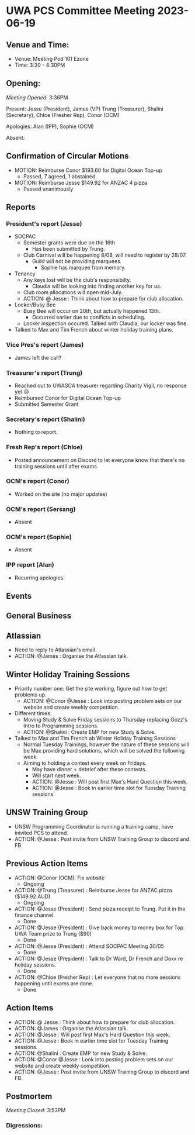 # UWA PCS Committee Meeting 2023-06-19

## Venue and Time:
- Venue: Meeting Pod 101 Ezone
- Time: 3:30 - 4:30PM

## Opening:

_Meeting Opened:_ 3:36PM

Present: Jesse (President), James (VP) Trung (Treasurer), Shalini (Secretary), Chloe (Fresher Rep), Conor (OCM)

Apologies: Alan (IPP), Sophie (OCM)

Absent: 

## Confirmation of Circular Motions
- MOTION: Reimburse Conor $193.60 for Digital Ocean Top-up
    - Passed, 7 agreed, 1 abstained.
- MOTION: Reimburse Jesse $149.92 for ANZAC 4 pizza
    - Passed unanimously

## Reports

### President's report (Jesse)
- SOCPAC
    - Semester grants were due on the 16th
        - Has been submitted by Trung.
    - Club Carnival will be happening 8/08, will need to register by 28/07.
        - Guild will not be providing marquees.
            - Sophie has marquee from memory.
- Tenancy
    - Any keys lost will be the club's responsibilty. 
        - Claudia will be looking into finding another key for us.
    - Club room allocations will open mid-July. 
    - ACTION: @ Jesse : Think about how to prepare for club allocation.
- Locker/Busy Bee
    - Busy Bee will occur on 20th, but actually happened 13th.
        - Occurred earlier due to conlficts in scheduling.
    - Locker inspection occured. Talked with Claudia, our locker was fine.
- Talked to Max and Tim French about winter holiday training plans.

### Vice Pres's report (James)
- James left the call?

### Treasurer's report (Trung)
- Reached out to UWASCA treasurer regarding Charity Vigil, no response yet :cry:
- Reimbursed Conor for Digital Ocean Top-up
- Submitted Semester Grant

### Secretary's report (Shalini)
- Nothing to report.

### Fresh Rep's report (Chloe)
- Posted announcement on Discord to let everyone know that there's no training sessions until after exams

### OCM's report (Conor)
- Worked on the site (no major updates)

### OCM's report (Sersang)
- Absent

### OCM's report (Sophie)
- Absent

### IPP report (Alan)
- Recurring apologies.


## Events


## General Business
## Atlassian
- Need to reply to Atlassian's email.
- ACTION: @James : Organise the Atlassian talk.


## Winter Holiday Training Sessions
- Priority number one: Get the site working, figure out how to get problems up. 
    - ACTION: @Conor @Jesse : Look into posting problem sets on our website and create weekly competition.
- Different times:
    - Moving Study & Solve Friday sessions to Thursday replacing Gozz's Intro to Programming sessions.
    - ACTION: @Shalini : Create EMP for new Study & Solve.
- Talked to Max and Tim French ab Winter Holiday Training Sessions
    - Normal Tuesday Trainings, however the nature of these sessions will be Max providing hard solutions, which will be solved the following week.
    - Aiming to holding a contest every week on Fridays.
        - May have dinner + debrief after these contests.
        - Will start next week.
        - ACTION: @Jesse : Will post first Max's Hard Question this week.
        - ACTION: @Jesse : Book in earlier time slot for Tuesday Training sessions.

## UNSW Training Group
- UNSW Programming Coordinator is running a training camp, have inivited PCS to attend.
- ACTION: @Jesse : Post invite from UNSW Training Group to discord and FB.



## Previous Action Items
* ACTION: @Conor (OCM): Fix website
    * Ongoing
* ACTION: @Trung (Treasurer)  : Reimburse Jesse for ANZAC pizza ($149.92 AUD)
    * Ongoing
* ACTION: @Jesse (President)  : Send pizza receipt to Trung. Put it in the finance channel.
    * Done
* ACTION: @Jesse (President)  : Give back money to money box for Top UWA Team prize to Trung ($90)
    * Done
* ACTION: @Jesse (President)  : Attend SOCPAC Meeting 30/05
    * Done
* ACTION: @Jesse (President)  : Talk to Dr Ward, Dr French and Goxx re holiday sessions.
    * Done
* ACTION: @Chloe (Fresher Rep)  : Let everyone that no more sessions happening until exams are done.
    * Done


## Action Items
- ACTION: @ Jesse : Think about how to prepare for club allocation.
- ACTION: @James : Organise the Atlassian talk.
- ACTION: @Jesse : Will post first Max's Hard Question this week.
- ACTION: @Jesse : Book in earlier time slot for Tuesday Training sessions.
- ACTION: @Shalini : Create EMP for new Study & Solve.
- ACTION: @Conor @Jesse : Look into posting problem sets on our website and create weekly competition.
- ACTION: @Jesse : Post invite from UNSW Training Group to discord and FB.


## Postmortem

_Meeting Closed:_ 3:53PM

### Digressions: 
